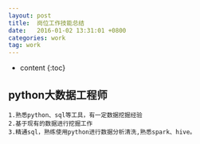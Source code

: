 ```yaml
---
layout: post
title:  岗位工作技能总结
date:   2016-01-02 13:31:01 +0800
categories: work
tag: work
---
```


* content
{:toc}

## python大数据工程师
    
    1.熟悉python、sql等工具，有一定数据挖掘经验
    2.基于现有的数据进行挖掘工作
    3.精通sql，熟练使用python进行数据分析清洗,熟悉spark、hive。
    
    